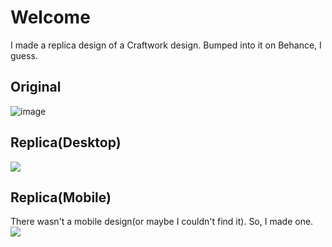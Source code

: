 # Welcome
I made a replica design of a Craftwork design. Bumped into it on Behance, I guess.
## Original
![image](/designs/original-design)
## Replica(Desktop)
![](/designs/replica-design)
## Replica(Mobile)
There wasn't a mobile design(or maybe I couldn't find it). So, I made one.
![](/designs/replica-mobile)
